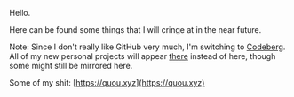 Hello.

Here can be found some things that I will cringe at in the near future.

Note:
Since I don't really like GitHub very much, I'm switching to [Codeberg](https://codeberg.org/quou/). All of my new personal projects will appear [there](https://codeberg.org/quou/) instead of here, though some might still be mirrored here.

Some of my shit: [https://quou.xyz](https://quou.xyz)
